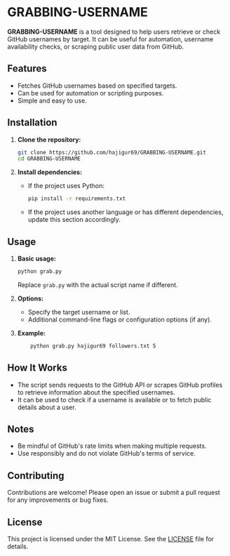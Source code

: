 # GRABBING-USERNAME

**GRABBING-USERNAME** is a tool designed to help users retrieve or check GitHub usernames by target. It can be useful for automation, username availability checks, or scraping public user data from GitHub.

## Features

- Fetches GitHub usernames based on specified targets.
- Can be used for automation or scripting purposes.
- Simple and easy to use.

## Installation

1. **Clone the repository:**
   ```bash
   git clone https://github.com/hajigur69/GRABBING-USERNAME.git
   cd GRABBING-USERNAME
   ```

2. **Install dependencies:**
   - If the project uses Python:
     ```bash
     pip install -r requirements.txt
     ```
   - If the project uses another language or has different dependencies, update this section accordingly.

## Usage

1. **Basic usage:**
   ```bash
   python grab.py
   ```
   Replace `grab.py` with the actual script name if different.

2. **Options:**
   - Specify the target username or list.
   - Additional command-line flags or configuration options (if any).

3. **Example:**
   ```bash
       python grab.py hajigur69 followers.txt 5
   ```

## How It Works

- The script sends requests to the GitHub API or scrapes GitHub profiles to retrieve information about the specified usernames.
- It can be used to check if a username is available or to fetch public details about a user.

## Notes

- Be mindful of GitHub's rate limits when making multiple requests.
- Use responsibly and do not violate GitHub's terms of service.

## Contributing

Contributions are welcome! Please open an issue or submit a pull request for any improvements or bug fixes.

## License

This project is licensed under the MIT License. See the [LICENSE](LICENSE) file for details.

